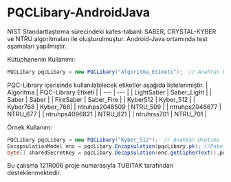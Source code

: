 # PQCLibary-AndroidJava

NIST Standartlaştırma sürecindeki kafes-tabanlı SABER, CRYSTAL-KYBER ve NTRU algoritmaları ile oluşturulmuştur. Android-Java ortamında test aşamaları yapılmıştır.


Kütüphanenin Kullanımı:
```java
PQCLibary pqcLibary = new PQCLibary("Algoritma_Etiketi");  // Anahtar Üretimi
 ```
 
 PQC-Library içerisinde kullanılabilecek etiketler aşağıda listelenmiştir.
 | Algoritma | PQC-Library Etiketi |
| --- | --- |
| LightSaber | Saber_Light |
| Saber | Saber |
| FireSaber | Saber_Fire |
| Kyber512 | Kyber_512 |
| Kyber768 | Kyber_768|
| ntruhps2048509 | NTRU_509 |
| ntruhps2048677 | NTRU_677 |
| ntruhps4096821 | NTRU_821 |
| ntruhrss701 | NTRU_701 |

Örnek Kullanım:
```java
PQCLibary pqcLibary = new PQCLibary("Kyber_512");  // Anahtar Üretimi
EncapsulationModel enc = pqcLibary.Encapsulation(pqcLibary.pk); //Paketleme
byte[] sharedSecretKey = pqcLibary.Decapsulation(enc.getCipherText(),pqcLibary.sk); // Paket Çözme
 ```
Bu çalısma 121R006 proje numarasıyla TUBITAK tarafından desteklenmektedir.
